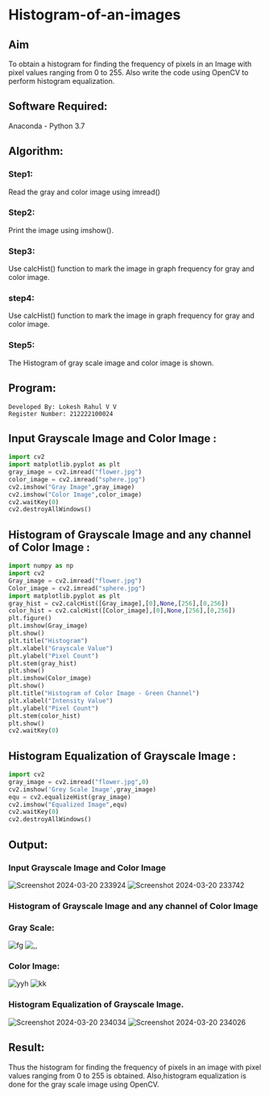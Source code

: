 # Histogram-of-an-images
## Aim
To obtain a histogram for finding the frequency of pixels in an Image with pixel values ranging from 0 to 255. Also write the code using OpenCV to perform histogram equalization.

## Software Required:
Anaconda - Python 3.7

## Algorithm:
### Step1:
Read the gray and color image using imread()

### Step2:
Print the image using imshow().

### Step3:
Use calcHist() function to mark the image in graph frequency for gray and color image.

### step4:
Use calcHist() function to mark the image in graph frequency for gray and color image.

### Step5:
The Histogram of gray scale image and color image is shown.


## Program:
```
Developed By: Lokesh Rahul V V
Register Number: 212222100024
```
## Input Grayscale Image and Color Image :
```python
import cv2
import matplotlib.pyplot as plt
gray_image = cv2.imread("flower.jpg")
color_image = cv2.imread("sphere.jpg")
cv2.imshow("Gray Image",gray_image)
cv2.imshow("Color Image",color_image)
cv2.waitKey(0)
cv2.destroyAllWindows()
````
## Histogram of Grayscale Image and any channel of Color Image :
```python
import numpy as np
import cv2
Gray_image = cv2.imread("flower.jpg")
Color_image = cv2.imread("sphere.jpg")
import matplotlib.pyplot as plt
gray_hist = cv2.calcHist([Gray_image],[0],None,[256],[0,256])
color_hist = cv2.calcHist([Color_image],[0],None,[256],[0,256])
plt.figure()
plt.imshow(Gray_image)
plt.show()
plt.title("Histogram")
plt.xlabel("Grayscale Value")
plt.ylabel("Pixel Count")
plt.stem(gray_hist)
plt.show()
plt.imshow(Color_image)
plt.show()
plt.title("Histogram of Color Image - Green Channel")
plt.xlabel("Intensity Value")
plt.ylabel("Pixel Count")
plt.stem(color_hist)
plt.show()
cv2.waitKey(0)
```
## Histogram Equalization of Grayscale Image :
```python
import cv2
gray_image = cv2.imread("flower.jpg",0)
cv2.imshow('Grey Scale Image',gray_image)
equ = cv2.equalizeHist(gray_image)
cv2.imshow("Equalized Image",equ)
cv2.waitKey(0)
cv2.destroyAllWindows()
```
## Output:
### Input Grayscale Image and Color Image
![Screenshot 2024-03-20 233924](https://github.com/lokeshrahulv/Histogram-of-an-images/assets/118423842/42135ae9-dd30-4c02-931b-a18256e7d6fe)
![Screenshot 2024-03-20 233742](https://github.com/lokeshrahulv/Histogram-of-an-images/assets/118423842/28f4bbcc-ca08-456a-93aa-8960aa1577e8)

### Histogram of Grayscale Image and any channel of Color Image
### Gray Scale:
![fg](https://github.com/lokeshrahulv/Histogram-of-an-images/assets/118423842/bece7bc8-b262-4aa6-877b-f0510dfb1a8f)
![,,](https://github.com/lokeshrahulv/Histogram-of-an-images/assets/118423842/21a288d4-631c-43b0-b8c9-91bbd9280c52)

### Color Image:
![yyh](https://github.com/lokeshrahulv/Histogram-of-an-images/assets/118423842/84d0e683-6631-4548-aa85-2e5a8252745f)
![kk](https://github.com/lokeshrahulv/Histogram-of-an-images/assets/118423842/0c54a330-3e57-4150-9792-6babfae179b4)

### Histogram Equalization of Grayscale Image.
![Screenshot 2024-03-20 234034](https://github.com/lokeshrahulv/Histogram-of-an-images/assets/118423842/0fcbf977-ef54-40be-863f-8569f6f4c2b0)
![Screenshot 2024-03-20 234026](https://github.com/lokeshrahulv/Histogram-of-an-images/assets/118423842/4a3c0ff2-5f52-49ec-9662-9f3382ead309)

## Result: 
Thus the histogram for finding the frequency of pixels in an image with pixel values ranging from 0 to 255 is obtained. Also,histogram equalization is done for the gray scale image using OpenCV.
